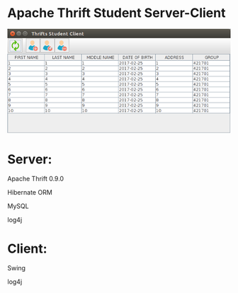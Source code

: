 # Apache Thrift Student Server-Client

<p align="center">
  <img src="https://raw.githubusercontent.com/blrB/ApacheThriftStudentServerClient/master/img.png" alt="client"/>
</p>

# Server:

Apache Thrift 0.9.0

Hibernate ORM

MySQL

log4j

# Client:

Swing

log4j